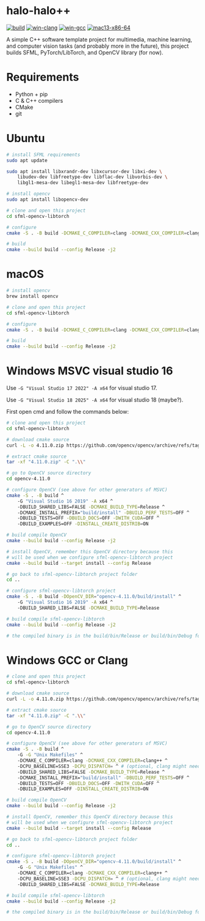 # halo-halo++

[![build](https://github.com/mrdcvlsc/halo-halo-plus-plus/actions/workflows/build.yml/badge.svg)](https://github.com/mrdcvlsc/halo-halo-plus-plus/actions/workflows/build.yml)
[![win-clang](https://github.com/mrdcvlsc/halo-halo-plus-plus/actions/workflows/win-clang.yml/badge.svg)](https://github.com/mrdcvlsc/halo-halo-plus-plus/actions/workflows/win-clang.yml)
[![win-gcc](https://github.com/mrdcvlsc/halo-halo-plus-plus/actions/workflows/win-gcc.yml/badge.svg)](https://github.com/mrdcvlsc/halo-halo-plus-plus/actions/workflows/win-gcc.yml)
[![mac13-x86-64](https://github.com/mrdcvlsc/halo-halo-plus-plus/actions/workflows/mac13-x86-64.yml/badge.svg)](https://github.com/mrdcvlsc/halo-halo-plus-plus/actions/workflows/mac13-x86-64.yml)

A simple C++ software template project for multimedia, machine learning,
and computer vision tasks (and probably more in the future), this
project builds SFML, PyTorch/LibTorch, and OpenCV library (for now).

# Requirements

- Python + pip
- C & C++ compilers
- CMake
- git

# Ubuntu

```bash
# install SFML requirements
sudo apt update

sudo apt install libxrandr-dev libxcursor-dev libxi-dev \
    libudev-dev libfreetype-dev libflac-dev libvorbis-dev \
    libgl1-mesa-dev libegl1-mesa-dev libfreetype-dev

# install opencv
sudo apt install libopencv-dev

# clone and open this project
cd sfml-opencv-libtorch

# configure
cmake -S . -B build -DCMAKE_C_COMPILER=clang -DCMAKE_CXX_COMPILER=clang++ -DBUILD_SHARED_LIBS=FALSE -DCMAKE_BUILD_TYPE=Release

# build
cmake --build build --config Release -j2
```

# macOS

```bash
# install opencv
brew install opencv

# clone and open this project
cd sfml-opencv-libtorch

# configure
cmake -S . -B build -DCMAKE_C_COMPILER=clang -DCMAKE_CXX_COMPILER=clang++ -DBUILD_SHARED_LIBS=FALSE -DCMAKE_BUILD_TYPE=Release

# build
cmake --build build --config Release -j2
```

# Windows MSVC visual studio 16

Use `-G "Visual Studio 17 2022" -A x64` for visual studio 17.

Use `-G "Visual Studio 18 2025" -A x64` for visual studio 18 (maybe?).

First open cmd and follow the commands below:

```bash
# clone and open this project
cd sfml-opencv-libtorch

# download cmake source
curl -L -o 4.11.0.zip https://github.com/opencv/opencv/archive/refs/tags/4.11.0.zip

# extract cmake source
tar -xf "4.11.0.zip" -C ".\\"

# go to OpenCV source directory
cd opencv-4.11.0

# configure OpenCV (see above for other generators of MSVC)
cmake -S . -B build ^
    -G "Visual Studio 16 2019" -A x64 ^
    -DBUILD_SHARED_LIBS=FALSE -DCMAKE_BUILD_TYPE=Release ^
    -DCMAKE_INSTALL_PREFIX="build/install" -DBUILD_PERF_TESTS=OFF ^
    -DBUILD_TESTS=OFF -DBUILD_DOCS=OFF -DWITH_CUDA=OFF ^
    -DBUILD_EXAMPLES=OFF -DINSTALL_CREATE_DISTRIB=ON

# build compile OpenCV
cmake --build build --config Release -j2

# install OpenCV, remember this OpenCV directory because this
# will be used when we configure sfml-opencv-libtorch project
cmake --build build --target install --config Release

# go back to sfml-opencv-libtorch project folder
cd ..

# configure sfml-opencv-libtorch project
cmake -S . -B build -DOpenCV_DIR="opencv-4.11.0/build/install" ^
    -G "Visual Studio 16 2019" -A x64 ^
    -DBUILD_SHARED_LIBS=FALSE -DCMAKE_BUILD_TYPE=Release

# build compile sfml-opencv-libtorch
cmake --build build --config Release -j2

# the compiled binary is in the build/bin/Release or build/bin/Debug folder
```

# Windows GCC or Clang

```bash
# clone and open this project
cd sfml-opencv-libtorch

# download cmake source
curl -L -o 4.11.0.zip https://github.com/opencv/opencv/archive/refs/tags/4.11.0.zip

# extract cmake source
tar -xf "4.11.0.zip" -C ".\\"

# go to OpenCV source directory
cd opencv-4.11.0

# configure OpenCV (see above for other generators of MSVC)
cmake -S . -B build ^
    -G -G "Unix Makefiles" ^
    -DCMAKE_C_COMPILER=clang -DCMAKE_CXX_COMPILER=clang++ ^
    -DCPU_BASELINE=SSE3 -DCPU_DISPATCH= ^ # (optional, clang might need this line)
    -DBUILD_SHARED_LIBS=FALSE -DCMAKE_BUILD_TYPE=Release ^
    -DCMAKE_INSTALL_PREFIX="build/install" -DBUILD_PERF_TESTS=OFF ^
    -DBUILD_TESTS=OFF -DBUILD_DOCS=OFF -DWITH_CUDA=OFF ^
    -DBUILD_EXAMPLES=OFF -DINSTALL_CREATE_DISTRIB=ON

# build compile OpenCV
cmake --build build --config Release -j2

# install OpenCV, remember this OpenCV directory because this
# will be used when we configure sfml-opencv-libtorch project
cmake --build build --target install --config Release

# go back to sfml-opencv-libtorch project folder
cd ..

# configure sfml-opencv-libtorch project
cmake -S . -B build -DOpenCV_DIR="opencv-4.11.0/build/install" ^
    -G -G "Unix Makefiles" ^
    -DCMAKE_C_COMPILER=clang -DCMAKE_CXX_COMPILER=clang++ ^
    -DCPU_BASELINE=SSE3 -DCPU_DISPATCH= ^ # (optional, clang might need this line)
    -DBUILD_SHARED_LIBS=FALSE -DCMAKE_BUILD_TYPE=Release

# build compile sfml-opencv-libtorch
cmake --build build --config Release -j2

# the compiled binary is in the build/bin/Release or build/bin/Debug folder
```